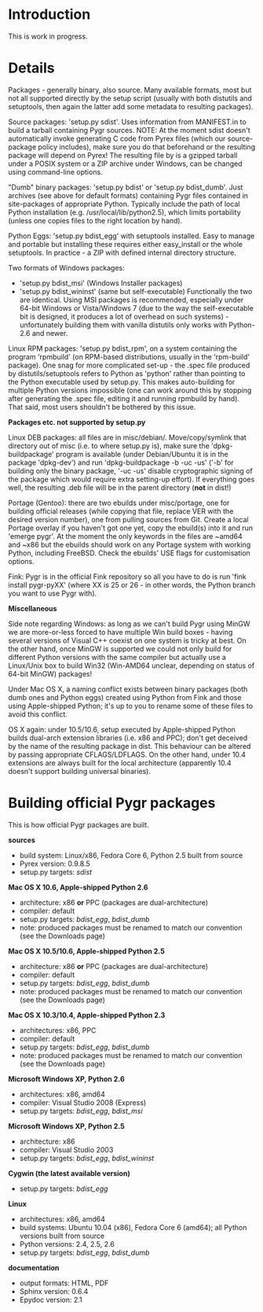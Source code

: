 # Introduction #

This is work in progress.


# Details #

Packages - generally binary, also source. Many available formats, most but not all supported directly by the setup script (usually with both distutils and setuptools, then again the latter add some metadata to resulting packages).

Source packages: 'setup.py sdist'. Uses information from MANIFEST.in to build a tarball containing Pygr sources. NOTE: At the moment sdist doesn't automatically invoke generating C code from Pyrex files (which our source-package policy includes), make sure you do that beforehand or the resulting package will depend on Pyrex! The resulting file by is a gzipped tarball under a POSIX system or a ZIP archive under Windows, can be changed using command-line options.

"Dumb" binary packages: 'setup.py bdist' or 'setup.py bdist\_dumb'. Just archives (see above for default formats) containing Pygr files contained in site-packages of appropriate Python. Typically include the path of local Python installation (e.g. /usr/local/lib/python2.5), which limits portability (unless one copies files to the right location by hand).

Python Eggs: 'setup.py bdist\_egg' with setuptools installed. Easy to manage and portable but installing these requires either easy\_install or the whole setuptools. In practice - a ZIP with defined internal directory structure.

Two formats of Windows packages:
  * 'setup.py bdist\_msi' (Windows Installer packages)
  * 'setup.py bdist\_wininst' (same but self-executable)
Functionally the two are identical. Using MSI packages is recommended, especially under 64-bit Windows or Vista/Windows 7 (due to the way the self-executable bit is designed, it produces a lot of overhead on such systems) - unfortunately building them with vanilla distutils only works with Python-2.6 and newer.

Linux RPM packages: 'setup.py bdist\_rpm', on a system containing the program 'rpmbuild' (on RPM-based distributions, usually in the 'rpm-build' package). One snag for more complicated set-up - the .spec file produced by distutils/setuptools refers to Python as 'python' rather than pointing to the Python executable used by setup.py. This makes auto-building for multiple Python versions impossible (one can work around this by stopping after generating the .spec file, editing it and running rpmbuild by hand). That said, most users shouldn't be bothered by this issue.


**Packages etc. not supported by setup.py**

Linux DEB packages: all files are in misc/debian/. Move/copy/symlink that directory out of misc (i.e. to where setup.py is), make sure the 'dpkg-buildpackage' program is available (under Debian/Ubuntu it is in the package 'dpkg-dev') and run 'dpkg-buildpackage -b -uc -us' ('-b' for building only the binary package, '-uc -us' disable cryptographic signing of the package which would require extra setting-up effort). If everything goes well, the resulting .deb file will be in the parent directory (**not** in dist!)

Portage (Gentoo): there are two ebuilds under misc/portage, one for building official releases (while copying that file, replace VER with the desired version number), one from pulling sources from Git. Create a local Portage overlay if you haven't got one yet, copy the ebuild(s) into it and run 'emerge pygr'. At the moment the only keywords in the files are ~amd64 and ~x86 but the ebuilds should work on any Portage system with working Python, including FreeBSD. Check the ebuilds' USE flags for customisation options.

Fink: Pygr is in the official Fink repository so all you have to do is run 'fink install pygr-pyXX' (where XX is 25 or 26 - in other words, the Python branch you want to use Pygr with).


**Miscellaneous**

Side note regarding Windows: as long as we can't build Pygr using MinGW we are more-or-less forced to have multiple Win build boxes - having several versions of Visual C++ coexist on one system is tricky at best. On the other hand, once MinGW is supported we could not only build for different Python versions with the same compiler but actually use a Linux/Unix box to build Win32 (Win-AMD64 unclear, depending on status of 64-bit MinGW) packages!

Under Mac OS X, a naming conflict exists between binary packages (both dumb ones and Python eggs) created using Python from Fink and those using Apple-shipped Python; it's up to you to rename some of these files to avoid this conflict.

OS X again: under 10.5/10.6, setup executed by Apple-shipped Python builds dual-arch extension libraries (i.e. x86 and PPC); don't get deceived by the name of the resulting package in dist. This behaviour can be altered by passing appropriate CFLAGS/LDFLAGS. On the other hand, under 10.4 extensions are always built for the local architecture (apparently 10.4 doesn't support building universal binaries).


# Building official Pygr packages #

This is how official Pygr packages are built.

**sources**
  * build system: Linux/x86, Fedora Core 6, Python 2.5 built from source
  * Pyrex version: 0.9.8.5
  * setup.py targets: _sdist_

**Mac OS X 10.6, Apple-shipped Python 2.6**
  * architecture: x86 **or** PPC (packages are dual-architecture)
  * compiler: default
  * setup.py targets: _bdist\_egg_, _bdist\_dumb_
  * note: produced packages must be renamed to match our convention (see the Downloads page)

**Mac OS X 10.5/10.6, Apple-shipped Python 2.5**
  * architecture: x86 **or** PPC (packages are dual-architecture)
  * compiler: default
  * setup.py targets: _bdist\_egg_, _bdist\_dumb_
  * note: produced packages must be renamed to match our convention (see the Downloads page)

**Mac OS X 10.3/10.4, Apple-shipped Python 2.3**
  * architectures: x86, PPC
  * compiler: default
  * setup.py targets: _bdist\_egg_, _bdist\_dumb_
  * note: produced packages must be renamed to match our convention (see the Downloads page)

**Microsoft Windows XP, Python 2.6**
  * architectures: x86, amd64
  * compiler: Visual Studio 2008 (Express)
  * setup.py targets: _bdist\_egg_, _bdist\_msi_

**Microsoft Windows XP, Python 2.5**
  * architecture: x86
  * compiler: Visual Studio 2003
  * setup.py targets: _bdist\_egg_, _bdist\_wininst_

**Cygwin (the latest available version)**
  * setup.py targets: _bdist\_egg_

**Linux**
  * architectures: x86, amd64
  * build systems: Ubuntu 10.04 (x86), Fedora Core 6 (amd64); all Python versions built from source
  * Python versions: 2.4, 2.5, 2.6
  * setup.py targets: _bdist\_egg_, _bdist\_dumb_

**documentation**
  * output formats: HTML, PDF
  * Sphinx version: 0.6.4
  * Epydoc version: 2.1